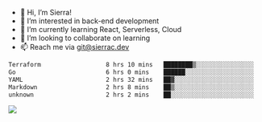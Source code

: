 - 👋 Hi, I’m Sierra!
- 👀 I’m interested in back-end development
- 🌱 I’m currently learning React, Serverless, Cloud
- 💞️ I’m looking to collaborate on learning
- 📫 Reach me via git@sierrac.dev

<!--START_SECTION:waka-->

```txt
Terraform                  8 hrs 10 mins   ████████▒░░░░░░░░░░░░░░░░   33.33 %
Go                         6 hrs 0 mins    ██████░░░░░░░░░░░░░░░░░░░   24.47 %
YAML                       2 hrs 32 mins   ██▓░░░░░░░░░░░░░░░░░░░░░░   10.31 %
Markdown                   2 hrs 8 mins    ██▒░░░░░░░░░░░░░░░░░░░░░░   08.68 %
unknown                    2 hrs 2 mins    ██░░░░░░░░░░░░░░░░░░░░░░░   08.28 %
```

<!--END_SECTION:waka-->


![](https://hit.yhype.me/github/profile?user_id=7351311)
